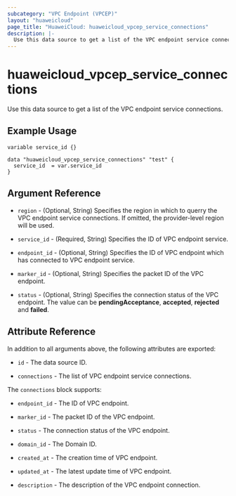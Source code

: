 ```yaml
---
subcategory: "VPC Endpoint (VPCEP)"
layout: "huaweicloud"
page_title: "HuaweiCloud: huaweicloud_vpcep_service_connections"
description: |-
  Use this data source to get a list of the VPC endpoint service connections.
---
```


# huaweicloud_vpcep_service_connections

Use this data source to get a list of the VPC endpoint service connections.

## Example Usage

```hcl
variable service_id {}

data "huaweicloud_vpcep_service_connections" "test" {
  service_id  = var.service_id
}
```

## Argument Reference

* `region` - (Optional, String) Specifies the region in which to querry the VPC endpoint service connections.
  If omitted, the provider-level region will be used.

* `service_id` - (Required, String) Specifies the ID of VPC endpoint service.

* `endpoint_id` - (Optional, String) Specifies the ID of VPC endpoint which has connected to
  VPC endpoint service.

* `marker_id` - (Optional, String) Specifies the packet ID of the VPC endpoint.

* `status` - (Optional, String) Specifies the connection status of the VPC endpoint.
  The value can be **pendingAcceptance**, **accepted**, **rejected** and **failed**.

## Attribute Reference

In addition to all arguments above, the following attributes are exported:

* `id` - The data source ID.

* `connections` - The list of VPC endpoint service connections.

The `connections` block supports:

* `endpoint_id` - The ID of VPC endpoint.

* `marker_id` - The packet ID of the VPC endpoint.

* `status` - The connection status of the VPC endpoint.

* `domain_id` - The Domain ID.

* `created_at` - The creation time of VPC endpoint.

* `updated_at` - The latest update time of VPC endpoint.

* `description` - The description of the VPC endpoint connection.
